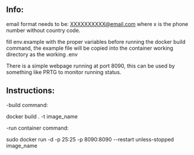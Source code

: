 Info:
-----
email format needs to be:
XXXXXXXXXX@email.com
where x is the phone number without country code.

fill env.example with the proper variables before running the docker build command, the example file will be copied into the container working directory as the working .env

There is a simple webpage running at port 8090, this can be used by something like PRTG to monitor running status.

Instructions:
-------------

-build command:

docker build . -t image_name

-run container command:

sudo docker run -d -p 25:25 -p 8090:8090 --restart unless-stopped image_name
